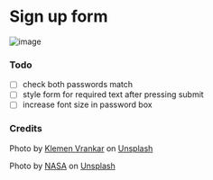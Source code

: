 # Sign up form

![image](https://user-images.githubusercontent.com/93701274/226706649-7f4a483a-7994-4b15-ac4b-aed5aa139268.png)


### Todo 

- [ ] check both passwords match
- [ ] style form for required text after pressing submit
- [ ] increase font size in password box

### Credits

Photo by <a href="https://unsplash.com/@vklemen?utm_source=unsplash&utm_medium=referral&utm_content=creditCopyText">Klemen Vrankar</a> on <a href="https://unsplash.com/photos/lcT_p8kLCsc?utm_source=unsplash&utm_medium=referral&utm_content=creditCopyText">Unsplash</a>
  
Photo by <a href="https://unsplash.com/@nasa?utm_source=unsplash&utm_medium=referral&utm_content=creditCopyText">NASA</a> on <a href="https://unsplash.com/images/nature/sun?utm_source=unsplash&utm_medium=referral&utm_content=creditCopyText">Unsplash</a>
  
